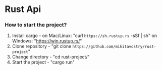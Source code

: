 # Rust Api

### How to start the project?
1. Install cargo - on Mac/Linux: "curl `https://sh.rustup.rs` -sSf | sh" on Windows: "https://win.rustup.rs/"
2. Clone repository - "git clone `https://github.com/mikitavostry/rust-project`"
3. Change directory - "cd rust-project/"
4. Start the project - "cargo run"
